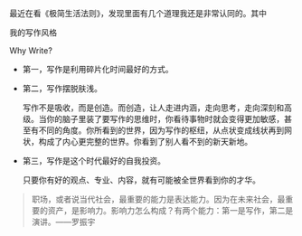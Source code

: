 最近在看《极简生活法则》，发现里面有几个道理我还是非常认同的。其中







我的写作风格

Why Write?

- 第一，写作是利用碎片化时间最好的方式。

- 第二，写作摆脱肤浅。

  写作不是吸收，而是创造。而创造，让人走进内涵，走向思考，走向深刻和高级。当你的脑子里装了要写作的思维时，你看待事物时就会变得更加敏感，甚至有不同的角度。你所看到的世界，因为写作的枢纽，从点状变成线状再到网状，构成了内心更完整的世界。你看到了别人看不到的新天新地。

- 第三，写作是这个时代最好的自我投资。

  只要你有好的观点、专业、内容，就有可能被全世界看到你的才华。



> 职场，或者说当代社会，最重要的能力是表达能力。因为在未来社会，最重要的资产，是影响力。影响力怎么构成？有两个能力：第一是写作，第二是演讲。——罗振宇

